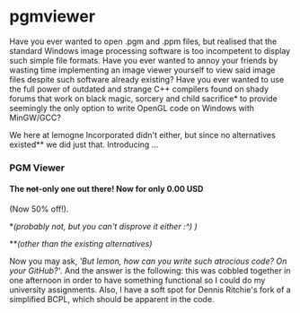 # pgmviewer
Have you ever wanted to open .pgm and .ppm files, but realised that the standard Windows image processing software is too incompetent to display such simple file formats. Have you ever wanted to annoy your friends by wasting time implementing an image viewer yourself to view said image files despite such software already existing? Have you ever wanted to use the full power of outdated and strange C++ compilers found on shady forums that work on black magic, sorcery and child sacrifice\* to provide seemingly the only option to write OpenGL code on Windows with MinGW/GCC?

We here at lemogne Incorporated didn't either, but since no alternatives existed\*\* we did just that. Introducing ...

### PGM Viewer

#### The ~~not~~-only one out there! Now for only 0.00 USD 

(Now 50% off!).

\**(probably not, but you can't disprove it either :^) )*

\*\**(other than the existing alternatives)*

Now you may ask, *'But lemon, how can you write such atrocious code? On your GitHub?'*. And the answer is the following: this was cobbled together in one afternoon in order to have something functional so I could do my university assignments. Also, I have a soft spot for Dennis Ritchie's fork of a simplified BCPL, which should be apparent in the code.
